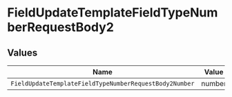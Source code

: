 # FieldUpdateTemplateFieldTypeNumberRequestBody2


## Values

| Name                                                   | Value                                                  |
| ------------------------------------------------------ | ------------------------------------------------------ |
| `FieldUpdateTemplateFieldTypeNumberRequestBody2Number` | number                                                 |